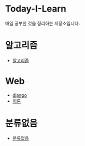 # Today-I-Learn

매일 공부한 것을 정리하는 저장소입니다.

# 알고리즘
- [알고리즘](https://github.com/jangjichang/Today-I-Learn/tree/master/Algorithm)

# Web
- [django](https://github.com/jangjichang/Today-I-Learn/tree/master/Web/django)
- [이론](https://github.com/jangjichang/Today-I-Learn/tree/master/Web/%EC%9D%B4%EB%A1%A0)

# 분류없음
- [분류없음](https://github.com/jangjichang/Today-I-Learn/tree/master/%EB%B6%84%EB%A5%98%EC%97%86%EC%9D%8C)
